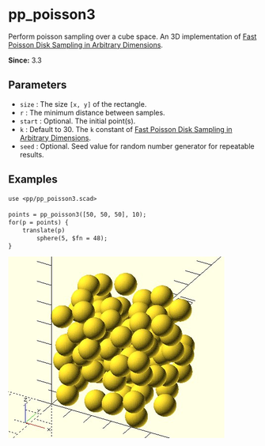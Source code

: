 # pp_poisson3

Perform poisson sampling over a cube space. An 3D implementation of [Fast Poisson Disk Sampling in Arbitrary Dimensions](https://www.cs.ubc.ca/~rbridson/docs/bridson-siggraph07-poissondisk.pdf).

**Since:** 3.3

## Parameters

- `size` : The size `[x, y]` of the rectangle.
- `r` : The minimum distance between samples.
- `start` : Optional. The initial point(s).
- `k` : Default to 30. The `k` constant of [Fast Poisson Disk Sampling in Arbitrary Dimensions](https://www.cs.ubc.ca/~rbridson/docs/bridson-siggraph07-poissondisk.pdf).
- `seed` : Optional. Seed value for random number generator for repeatable results. 

## Examples

    use <pp/pp_poisson3.scad>

    points = pp_poisson3([50, 50, 50], 10);
    for(p = points) {
        translate(p)
            sphere(5, $fn = 48);
    }

![pp_poisson3](images/lib3x-pp_poisson3-1.JPG)